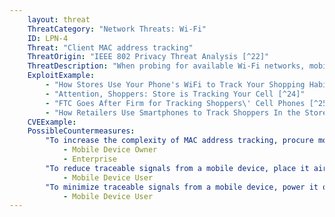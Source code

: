 ```yaml
---
    layout: threat
    ThreatCategory: "Network Threats: Wi-Fi"
    ID: LPN-4
    Threat: "Client MAC address tracking"
    ThreatOrigin: "IEEE 802 Privacy Threat Analysis [^22]"
    ThreatDescription: "When probing for available Wi-Fi networks, mobile devices transmit their MAC address. Persistent use of a single MAC address readily enables physical tracking of a specific device by listening or probing for messages that contain its associated MAC address. As a result, most mobile OS added support for some implementation of MAC address randomization, such that a device generates a new MAC address when establishing communication with an unknown Wi-Fi network. Note, however, that once an attacker has associated a target device with the MAC address it uses on a given Wi-Fi network, successful SSID spoofing may trigger the device to attempt to connect, thereby revealing a traceble MAC address."
    ExploitExample:
        - "How Stores Use Your Phone's WiFi to Track Your Shopping Habits [^23]"
        - "Attention, Shoppers: Store is Tracking Your Cell [^24]"
        - "FTC Goes After Firm for Tracking Shoppers\' Cell Phones [^25]"
        - "How Retailers Use Smartphones to Track Shoppers In the Store [^26]"
    CVEExample:
    PossibleCountermeasures:
        "To increase the complexity of MAC address tracking, procure mobile devices with OS and hardware versions that support MAC address randomization. Starting in Android 6.0, randomized MAC addresses are used for Wi-Fi and Bluetooth scans. See __Android 6.0 Changes__. [^35] In iOS 8, Wi-Fi scanning behavior changed to use random, locally administrated MAC addresses. See User Privacy on iOS and OS X. [^36] Windows 10 and later verions support MAC address randomization. [^251]":
            - Mobile Device Owner
            - Enterprise
        "To reduce traceable signals from a mobile device, place it airplane mode when wireless communication is not in use. In this mode, most devices will disconnect from any current Wi-Fi network, and not attempt to join any Wi-Fi networks until reenabled.":
            - Mobile Device User
        "To minimize traceable signals from a mobile device, power it off when not in use.": 
            - Mobile Device User
---
```

